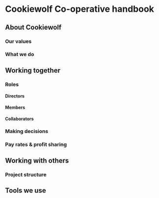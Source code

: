 # Cookiewolf Co-operative handbook

## About Cookiewolf

### Our values

### What we do

## Working together

### Roles

#### Directors

#### Members

#### Collaborators

### Making decisions

### Pay rates & profit sharing

## Working with others

### Project structure

## Tools we use
